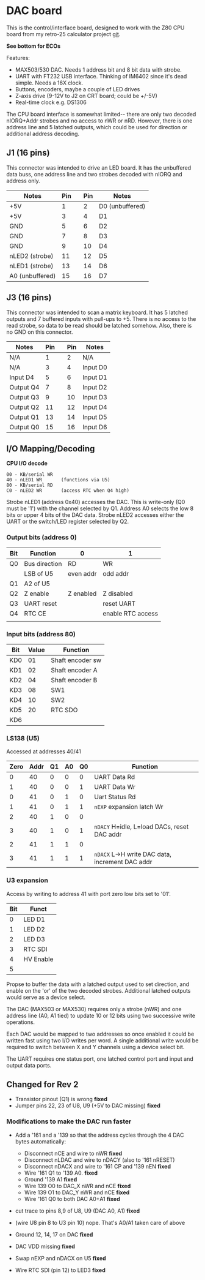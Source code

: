 # DAC board

This is the control/interface board, designed to work with the Z80 CPU board from my retro-25 calculator project [git](https://github.com/eshazen/retro-25/tree/master/hardware/cpu/RevA).

**See bottom for ECOs**

Features:

* MAX503/530 DAC.  Needs 1 address bit and 8 bit data with strobe.
* UART with FT232 USB interface.  Thinking of IM6402 since it's dead simple.  Needs a 16X clock.
* Buttons, encoders, maybe a couple of LED drives
* Z-axis drive (9-12V to J2 on CRT board; could be +/-5V)
* Real-time clock e.g. DS1306

The CPU board interface is somewhat limited-- there are only two decoded nIORQ+Addr strobes and no access to nWR or nRD.  However, there is one address line and 5 latched outputs, which could be used for direction or additional address decoding.

## J1 (16 pins)

This connector was intended to drive an LED board.  It has the
unbuffered data buss, one address line and two strobes decoded with
nIORQ and address only.

| Notes           | Pin |   | Pin | Notes           |
|-----------------|-----|---|-----|-----------------|
| +5V             | 1   |   | 2   | D0 (unbuffered) |
| +5V             | 3   |   | 4   | D1              |
| GND             | 5   |   | 6   | D2              |
| GND             | 7   |   | 8   | D3              |
| GND             | 9   |   | 10  | D4              |
| nLED2 (strobe)  | 11  |   | 12  | D5              |
| nLED1 (strobe)  | 13  |   | 14  | D6              |
| A0 (unbuffered) | 15  |   | 16  | D7              |

## J3 (16 pins)

This connector was intended to scan a matrix keyboard.  It has 5
latched outputs and 7 buffered inputs with pull-ups to +5.  There is
no access to the read strobe, so data to be read should be latched
somehow.  Also, there is no GND on this connector.

| Notes     | Pin |   | Pin | Notes    |
|-----------|-----|---|-----|----------|
| N/A       | 1   |   | 2   | N/A      |
| N/A       | 3   |   | 4   | Input D0 |
| Input  D4 | 5   |   | 6   | Input D1 |
| Output Q4 | 7   |   | 8   | Input D2 |
| Output Q3 | 9   |   | 10  | Input D3 |
| Output Q2 | 11  |   | 12  | Input D4 |
| Output Q1 | 13  |   | 14  | Input D5 |
| Output Q0 | 15  |   | 16  | Input D6 |

## I/O Mapping/Decoding

**CPU I/O decode**

    00 - KB/serial WR
	40 - nLED1 WR       (functions via U5)
	80 - KB/serial RD
	C0 - nLED2 WR       (access RTC when Q4 high)
	
Strobe nLED1 (address 0x40) accesses the DAC.  This is write-only (Q0
must be '1') with the channel selected by Q1.  Address A0 selects the
low 8 bits or upper 4 bits of the DAC data.  Strobe nLED2 accesses
either the UART or the switch/LED register selected by Q2.

### Output bits (address 0)

| Bit | Function      | 0         | 1                 |
|-----|---------------|-----------|-------------------|
| Q0  | Bus direction | RD        | WR                |
|     | LSB of U5     | even addr | odd addr          |
| Q1  | A2 of U5      |           |                   |
| Q2  | Z enable      | Z enabled | Z disabled        |
| Q3  | UART reset    |           | reset UART        |
| Q4  | RTC CE        |           | enable RTC access |
|     |               |           |                   |

### Input bits (address 80)

| Bit | Value | Function         |
|-----|-------|------------------|
| KD0 | 01    | Shaft encoder sw |
| KD1 | 02    | Shaft encoder A  |
| KD2 | 04    | Shaft encoder B  |
| KD3 | 08    | SW1              |
| KD4 | 10    | SW2              |
| KD5 | 20    | RTC SDO          |
| KD6 |       |                  |

### LS138 (U5)

Accessed at addresses 40/41

| Zero | Addr | Q1 | A0 | Q0 | Function                                        |
|------|------|----|----|----|-------------------------------------------------|
| 0    | 40   | 0  | 0  | 0  | UART Data Rd                                    |
| 1    | 40   | 0  | 0  | 1  | UART Data Wr                                    |
| 0    | 41   | 0  | 1  | 0  | Uart Status Rd                                  |
| 1    | 41   | 0  | 1  | 1  | `nEXP` expansion latch Wr                       |
| 2    | 40   | 1  | 0  | 0  |                                                 |
| 3    | 40   | 1  | 0  | 1  | `nDACY` H=idle, L=load DACs, reset DAC addr     |
| 2    | 41   | 1  | 1  | 0  |                                                 |
| 3    | 41   | 1  | 1  | 1  | `nDACX` L->H write DAC data, increment DAC addr |

### U3 expansion

Access by writing to address 41 with port zero low bits set to '01'.

| Bit | Funct     |
|-----|-----------|
| 0   | LED D1    |
| 1   | LED D2    |
| 2   | LED D3    |
| 3   | RTC SDI   |
| 4   | HV Enable |
| 5   |           |


Propse to buffer the data with a latched output used to set direction,
and enable on the 'or' of the two decoded strobes.  Additional latched
outputs would serve as a device select.

The DAC (MAX503 or MAX530) requires only a strobe (nWR) and one
address line (A0, A1 tied) to update 10 or 12 bits using two successive write operations.

Each DAC would be mapped to two addresses so once enabled it could be
written fast using two I/O writes per word.  A single additional write
would be required to switch between X and Y channels using a device
select bit.

The UART requires one status port, one latched control port and input and output data ports.

## Changed for Rev 2

* Transistor pinout (Q1) is wrong **fixed**
* Jumper pins 22, 23 of U8, U9 (+5V to DAC missing) **fixed**

### Modifications to make the DAC run faster

* Add a '161 and a '139 so that the address cycles through the 4 DAC bytes automatically:
   * Disconnect nCE and wire to nWR **fixed**
   * Disconnect nLDAC and wire to nDACY (also to '161 nRESET)
   * Disconnect nDACX and wire to '161 CP and '139 nEN **fixed**
   * Wire '161 Q1 to '139 A0. **fixed**
   * Ground '139 A1 **fixed** 
   * Wire 139 O0 to DAC_X nWR and nCE **fixed**
   * Wire 139 O1 to DAC_Y nWR and nCE **fixed**
   * Wire '161 Q0 to both DAC A0+A1  **fixed**
* cut trace to pins 8,9 of U8, U9 (DAC A0, A1) **fixed**
* (wire U8 pin 8 to U3 pin 10) nope.  That's A0/A1 taken care of above
* Ground 12, 14, 17 on DAC **fixed**
* DAC VDD missing **fixed**
* Swap nEXP and nDACX on U5 **fixed**

* Wire RTC SDI (pin 12) to LED3 **fixed**

